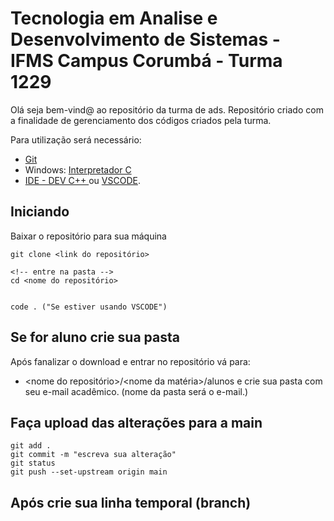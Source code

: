 # Tecnologia em Analise e Desenvolvimento de Sistemas - IFMS Campus Corumbá - Turma 1229

Olá seja bem-vind@ ao repositório da turma de ads.
Repositório criado com a finalidade de gerenciamento dos códigos criados pela turma.

Para utilização será necessário:

- [Git](https://git-scm.com/)
- Windows: [Interpretador C](https://osdn.net/projects/mingw/)
- [IDE - DEV C++ ](https://sourceforge.net/projects/orwelldevcpp/) ou [VSCODE](https://code.visualstudio.com/).

## Iniciando

Baixar o repositório para sua máquina

```
git clone <link do repositório>

<!-- entre na pasta -->
cd <nome do repositório>


code . ("Se estiver usando VSCODE")
```

## Se for aluno crie sua pasta

Após fanalizar o download e entrar no repositório vá para:

- <nome do repositório>/<nome da matéria>/alunos
  e crie sua pasta com seu e-mail acadêmico. (nome da pasta será o e-mail.)

## Faça upload das alterações para a main

```
git add .
git commit -m "escreva sua alteração"
git status
git push --set-upstream origin main
```

## Após crie sua linha temporal (branch)
